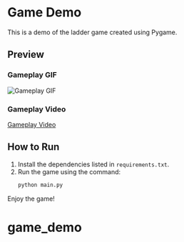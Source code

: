 # Game Demo

This is a demo of the ladder game created using Pygame.

## Preview

### Gameplay GIF
![Gameplay GIF](file:///Users/liyuwen/Documents/10月26日/10月26日.gif)

### Gameplay Video
[Gameplay Video](file:///Users/liyuwen/Documents/10月26日/10月26日.mp4)

## How to Run

1. Install the dependencies listed in `requirements.txt`.
2. Run the game using the command:
   ```zsh
   python main.py
   ```

Enjoy the game!
# game_demo
